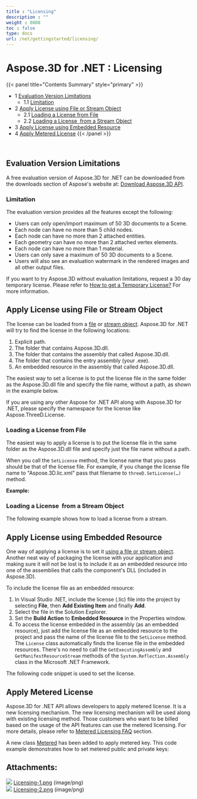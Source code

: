 ```yaml
---
title : "Licensing" 
description : "" 
weight : 8008 
toc : false
type: docs
url: /net/gettingstarted/licensing/
---
```


# Aspose.3D for .NET : Licensing


{{< panel title="Contents Summary" style="primary" >}}
*   1 [Evaluation Version Limitations](#evaluation-version-limitations)
    *   1.1 [Limitation](#limitation)
*   2 [Apply License using File or Stream Object](#apply-license-using-file-or-stream-object)
    *   2.1 [Loading a License from File](#loading-a-license-from-file)
    *   2.2 [Loading a License  from a Stream Object](#loading-a-license- from-a-stream-object)
*   3 [Apply License using Embedded Resource](#apply-license-using-embedded-resource)
*   4 [Apply Metered License](#apply-metered-license)
{{< /panel >}}
 

 

## Evaluation Version Limitations

A free evaluation version of Aspose.3D for .NET can be downloaded from the downloads section of Aspose's website at: [Download Aspose.3D API](https://www.nuget.org/packages/Aspose.3D).

### Limitation

The evaluation version provides all the features except the following:

*   Users can only open/import maximum of 50 3D documents to a Scene.
*   Each node can have no more than 5 child nodes.
*   Each node can have no more than 2 attached entities.
*   Each geometry can have no more than 2 attached vertex elements.
*   Each node can have no more than 1 material.
*   Users can only save a maximum of 50 3D documents to a Scene.
*   Users will also see an evaluation watermark in the rendered images and all other output files.

If you want to try Aspose.3D without evaluation limitations, request a 30 day temporary license. Please refer to [How to get a Temporary License?](http://www.aspose.com/corporate/purchase/faqs/temporary-license.aspx) For more information.

## Apply License using File or Stream Object

The license can be loaded from a [file](http://www.aspose.com/docs/display/3dnet/Licensing#Licensing-LoadingaLicensefromFile) or [stream object](http://www.aspose.com/docs/display/3dnet/Licensing#Licensing-LoadingaLicensefromaStreamObject). Aspose.3D for .NET will try to find the license in the following locations:

1.  Explicit path.
2.  The folder that contains Aspose.3D.dll.
3.  The folder that contains the assembly that called Aspose.3D.dll.
4.  The folder that contains the entry assembly (your .exe).
5.  An embedded resource in the assembly that called Aspose.3D.dll.

The easiest way to set a license is to put the license file in the same folder as the Aspose.3D.dll file and specify the file name, without a path, as shown in the example below.

If you are using any other Aspose for .NET API along with Aspose.3D for .NET, please specify the namespace for the license like Aspose.ThreeD.License.

### Loading a License from File

The easiest way to apply a license is to put the license file in the same folder as the Aspose.3D.dll file and specify just the file name without a path.

When you call the `SetLicense` method, the license name that you pass should be that of the license file. For example, if you change the license file name to "Aspose.3D.lic.xml" pass that filename to `threeD.SetLicense(…)` method.

**Example:**

### Loading a License  from a Stream Object

The following example shows how to load a license from a stream.

## Apply License using Embedded Resource

One way of applying a license is to set it [using a file or stream object](#). Another neat way of packaging the license with your application and making sure it will not be lost is to include it as an embedded resource into one of the assemblies that calls the component's DLL (included in Aspose.3D).

To include the license file as an embedded resource:

1.  In Visual Studio .NET, include the license (.lic) file into the project by selecting **File**, then **Add Existing Item** and finally **Add**.
2.  Select the file in the Solution Explorer.
3.  Set the **Build Action** to **Embedded Resource** in the Properties window.
4.  To access the license embedded in the assembly (as an embedded resource), just add the license file as an embedded resource to the project and pass the name of the license file to the `SetLicense` method. The `License` class automatically finds the license file in the embedded resources. There's no need to call the `GetExecutingAssembly` and `GetManifestResourceStream` methods of the `System.Reflection.Assembly` class in the Microsoft .NET Framework.

The following code snippet is used to set the license.

## Apply Metered License

Aspose.3D for .NET API allows developers to apply metered license. It is a new licensing mechanism. The new licensing mechanism will be used along with existing licensing method. Those customers who want to be billed based on the usage of the API features can use the metered licensing. For more details, please refer to [Metered Licensing FAQ](http://www.aspose.com/corporate/purchase/policies/Licensing-Faqs/metered-faq.aspx) section.

A new class [Metered](https://apireference.aspose.com/net/3d/aspose.threed/metered/) has been added to apply metered key. This code example demonstrates how to set metered public and private keys:

## Attachments:

![](https://docs2.aspose.com/3d/net/images/icons/bullet_blue.gif) [Licensing-1.png](https://docs2.aspose.com/3d/net/attachments/19923450/20119554.png) (image/png)  
![](https://docs2.aspose.com/3d/net/images/icons/bullet_blue.gif) [Licensing-2.png](https://docs2.aspose.com/3d/net/attachments/19923450/20119555.png) (image/png)  

